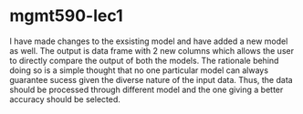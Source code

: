 # mgmt590-lec1
I have made changes to the exsisting model and have added a new model as well. The output is data frame with 2 new columns which allows the user
to directly compare the output of both the models. The rationale behind doing so is a simple thought that no one particular model can always guarantee
sucess given the diverse nature of the input data. Thus, the data should be processed through different model and the one giving a better accuracy should
be selected.
